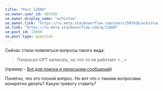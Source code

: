 ```yaml
---
title: "Post 12669"
se.owner.user_id: 507426
se.owner.display_name: "wchistow"
se.owner.link: "https://ru.meta.stackoverflow.com/users/507426/wchistow"
se.link: "https://ru.meta.stackoverflow.com/q/12669"
se.post_id: 12669
se.post_type: question
---
```

<p>Сейчас стали появляться вопросы такого вида:</p>
<blockquote>
<p>Попросил GPT написать, но что-то не работает &lt;...&gt;</p>
</blockquote>
<p>(пример - <a href="https://ru.stackoverflow.com/questions/1516904">Bot для поиска и пересылки сообщений</a>)</p>
<p>Понятно, что это плохой вопрос. Но вот что с такими вопросами конкретно делать? Какую тревогу ставить?</p>
